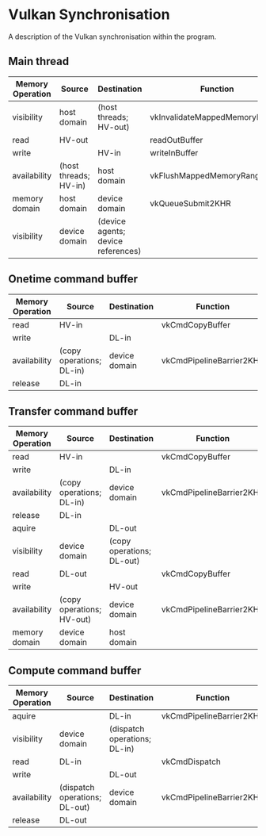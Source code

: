 # Vulkan Synchronisation

A description of the Vulkan synchronisation within the program.

## Main thread

| Memory Operation | Source                        | Destination                        | Function                       |
| ---------------- | ----------------------------- | ---------------------------------- | ------------------------------ |
| visibility       | host domain                   | (host threads; HV-out)             | vkInvalidateMappedMemoryRanges |
| read             | HV-out                        |                                    | readOutBuffer                  |
| write            |                               | HV-in                              | writeInBuffer                  |
| availability     | (host threads; HV-in)         | host domain                        | vkFlushMappedMemoryRanges      |
| memory domain    | host domain                   | device domain                      | vkQueueSubmit2KHR              |
| visibility       | device domain                 | (device agents; device references) |                                |

## Onetime command buffer

| Memory Operation | Source                        | Destination                        | Function                       |
| ---------------- | ----------------------------- | ---------------------------------- | ------------------------------ |
| read             | HV-in                         |                                    | vkCmdCopyBuffer                |
| write            |                               | DL-in                              |                                |
| availability     | (copy operations; DL-in)      | device domain                      | vkCmdPipelineBarrier2KHR       |
| release          | DL-in                         |                                    |                                |

## Transfer command buffer

| Memory Operation | Source                        | Destination                        | Function                       |
| ---------------- | ----------------------------- | ---------------------------------- | ------------------------------ |
| read             | HV-in                         |                                    | vkCmdCopyBuffer                |
| write            |                               | DL-in                              |                                |
| availability     | (copy operations; DL-in)      | device domain                      | vkCmdPipelineBarrier2KHR       |
| release          | DL-in                         |                                    |                                |
| aquire           |                               | DL-out                             |                                |
| visibility       | device domain                 | (copy operations; DL-out)          |                                |
| read             | DL-out                        |                                    | vkCmdCopyBuffer                |
| write            |                               | HV-out                             |                                |
| availability     | (copy operations; HV-out)     | device domain                      | vkCmdPipelineBarrier2KHR       |
| memory domain    | device domain                 | host domain                        |                                |

## Compute command buffer

| Memory Operation | Source                        | Destination                        | Function                       |
| ---------------- | ----------------------------- | ---------------------------------- | ------------------------------ |
| aquire           |                               | DL-in                              | vkCmdPipelineBarrier2KHR       |
| visibility       | device domain                 | (dispatch operations; DL-in)       |                                |
| read             | DL-in                         |                                    | vkCmdDispatch                  |
| write            |                               | DL-out                             |                                |
| availability     | (dispatch operations; DL-out) | device domain                      | vkCmdPipelineBarrier2KHR       |
| release          | DL-out                        |                                    |                                |
